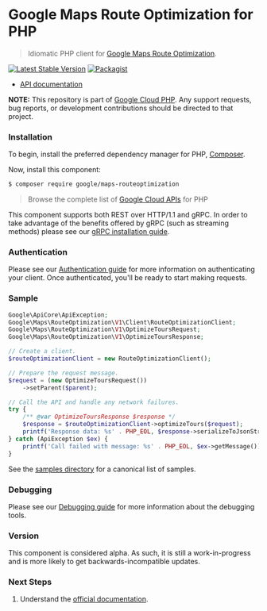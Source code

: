 # Google Maps Route Optimization for PHP

> Idiomatic PHP client for [Google Maps Route Optimization](https://developers.google.com/maps/documentation/route-optimization).

[![Latest Stable Version](https://poser.pugx.org/google/maps-routeoptimization/v/stable)](https://packagist.org/packages/google/maps-routeoptimization) [![Packagist](https://img.shields.io/packagist/dm/google/maps-routeoptimization.svg)](https://packagist.org/packages/google/maps-routeoptimization)

* [API documentation](https://cloud.google.com/php/docs/reference/maps-routeoptimization/latest)

**NOTE:** This repository is part of [Google Cloud PHP](https://github.com/googleapis/google-cloud-php). Any
support requests, bug reports, or development contributions should be directed to
that project.

### Installation

To begin, install the preferred dependency manager for PHP, [Composer](https://getcomposer.org/).

Now, install this component:

```sh
$ composer require google/maps-routeoptimization
```

> Browse the complete list of [Google Cloud APIs](https://cloud.google.com/php/docs/reference)
> for PHP

This component supports both REST over HTTP/1.1 and gRPC. In order to take advantage of the benefits
offered by gRPC (such as streaming methods) please see our
[gRPC installation guide](https://cloud.google.com/php/grpc).

### Authentication

Please see our [Authentication guide](https://github.com/googleapis/google-cloud-php/blob/main/AUTHENTICATION.md) for more information
on authenticating your client. Once authenticated, you'll be ready to start making requests.

### Sample

```php
Google\ApiCore\ApiException;
Google\Maps\RouteOptimization\V1\Client\RouteOptimizationClient;
Google\Maps\RouteOptimization\V1\OptimizeToursRequest;
Google\Maps\RouteOptimization\V1\OptimizeToursResponse;

// Create a client.
$routeOptimizationClient = new RouteOptimizationClient();

// Prepare the request message.
$request = (new OptimizeToursRequest())
    ->setParent($parent);

// Call the API and handle any network failures.
try {
    /** @var OptimizeToursResponse $response */
    $response = $routeOptimizationClient->optimizeTours($request);
    printf('Response data: %s' . PHP_EOL, $response->serializeToJsonString());
} catch (ApiException $ex) {
    printf('Call failed with message: %s' . PHP_EOL, $ex->getMessage());
}
```

See the [samples directory](https://github.com/googleapis/php-maps-routeoptimization/tree/main/samples) for a canonical list of samples.

### Debugging

Please see our [Debugging guide](https://github.com/googleapis/google-cloud-php/blob/main/DEBUG.md)
for more information about the debugging tools.

### Version

This component is considered alpha. As such, it is still a work-in-progress and is more likely to get backwards-incompatible updates.

### Next Steps

1. Understand the [official documentation](https://developers.google.com/maps/documentation/route-optimization).
